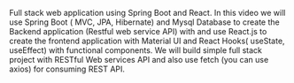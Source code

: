 Full stack web application using Spring Boot and React. In this video we will use Spring Boot ( MVC, JPA, Hibernate) and Mysql Database to create the Backend application (Restful web service API) with and use React.js to create the frontend application with Material UI and React Hooks( useState, useEffect) with functional components. We will build simple full stack project with RESTful Web services API and also use fetch (you can use axios) for consuming REST API.
